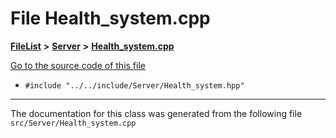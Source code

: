 

# File Health\_system.cpp



[**FileList**](files.md) **>** [**Server**](dir_f6675a7e1cd1d6d7f6e5e9669ead62e8.md) **>** [**Health\_system.cpp**](Health__system_8cpp.md)

[Go to the source code of this file](Health__system_8cpp_source.md)



* `#include "../../include/Server/Health_system.hpp"`


































































------------------------------
The documentation for this class was generated from the following file `src/Server/Health_system.cpp`

